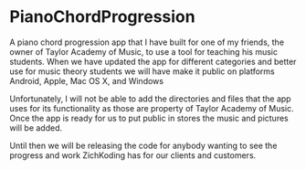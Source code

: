 # PianoChordProgression
A piano chord progression app that I have built for one of my friends, the owner of Taylor Academy of Music, to use a tool for teaching his music students. When we have updated the app for different categories and better use for music theory students we will have make it public on platforms Android, Apple, Mac OS X, and Windows

Unfortunately, I will not be able to add the directories and files that the app uses for its functionality as those are property of Taylor Academy of Music. Once the app is ready for us to put public in stores the music and pictures will be added. 

Until then we will be releasing the code for anybody wanting to see the progress and work ZichKoding has for our clients and customers. 

